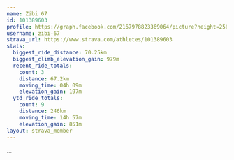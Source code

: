 ```yaml
---
name: Zibi 67
id: 101389603
profile: https://graph.facebook.com/2167978823369064/picture?height=256&width=256
username: zibi-67
strava_url: https://www.strava.com/athletes/101389603
stats:
  biggest_ride_distance: 70.25km
  biggest_climb_elevation_gain: 979m
  recent_ride_totals:
    count: 3
    distance: 67.2km
    moving_time: 04h 09m
    elevation_gain: 197m
  ytd_ride_totals:
    count: 9
    distance: 246km
    moving_time: 14h 57m
    elevation_gain: 851m
layout: strava_member
--- 
```

...
